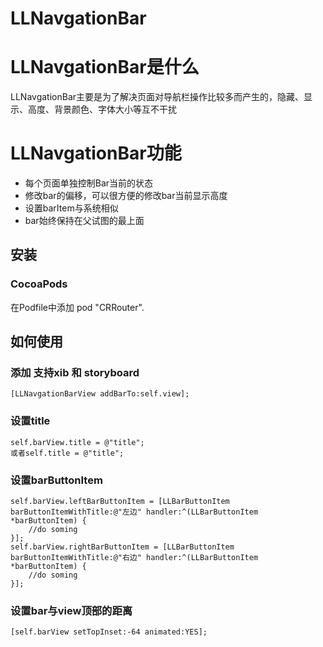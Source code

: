 # LLNavgationBar

# LLNavgationBar是什么
LLNavgationBar主要是为了解决页面对导航栏操作比较多而产生的，隐藏、显示、高度、背景颜色、字体大小等互不干扰
# LLNavgationBar功能

- 每个页面单独控制Bar当前的状态
- 修改bar的偏移，可以很方便的修改bar当前显示高度
- 设置barItem与系统相似
- bar始终保持在父试图的最上面

## 安装
### CocoaPods
在Podfile中添加 pod "CRRouter".

## 如何使用
### 添加 支持xib 和 storyboard
```
[LLNavgationBarView addBarTo:self.view];
```
### 设置title
```
self.barView.title = @"title";
或者self.title = @"title";
```

### 设置barButtonItem
```
self.barView.leftBarButtonItem = [LLBarButtonItem barButtonItemWithTitle:@"左边" handler:^(LLBarButtonItem *barButtonItem) {
    //do soming    
}];
self.barView.rightBarButtonItem = [LLBarButtonItem barButtonItemWithTitle:@"右边" handler:^(LLBarButtonItem *barButtonItem) {
    //do soming    
}];
```

### 设置bar与view顶部的距离
```
[self.barView setTopInset:-64 animated:YES];
```
